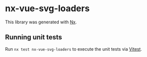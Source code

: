 # nx-vue-svg-loaders

This library was generated with [Nx](https://nx.dev).

## Running unit tests

Run `nx test nx-vue-svg-loaders` to execute the unit tests via [Vitest](https://vitest.dev/).
